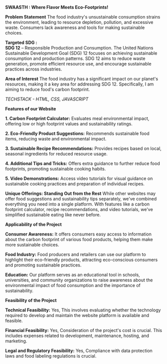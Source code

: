 __SWAASTH : Where Flavor Meets Eco-Footprints!__

**Problem Statement**
The food industry's unsustainable consumption strains the environment, leading to resource depletion, pollution, and excessive waste. Consumers lack awareness and tools for making sustainable choices.

__Targeted SDG :__  
**SDG 12** – Responsible Production and Consumption.
The United Nations Sustainable Development Goal (SDG) 12 focuses on achieving sustainable consumption and production patterns. 
SDG 12 aims to reduce waste generation, promote efficient resource use, and encourage sustainable practices across industries.

**Area of Interest**
The food industry has a significant impact on our planet's resources, making it a key area for addressing SDG 12.
Specifically, I am aiming to reduce food's carbon footprint.

*TECHSTACK - HTML, CSS, JAVASCRIPT*

**Features of our Website**

**1. Carbon Footprint Calculator:** Evaluates meal environmental impact, offering low or high footprint values and sustainability ratings.

**2. Eco-Friendly Product Suggestions:** Recommends sustainable food items, reducing waste and environmental impact.

**3. Sustainable Recipe Recommendations:** Provides recipes based on local, seasonal ingredients for reduced resource usage.

**4. Additional Tips and Tricks:** Offers extra guidance to further reduce food footprints, promoting sustainable cooking habits.

**5. Video Demonstrations:** Access video tutorials for visual guidance on sustainable cooking practices and preparation of individual recipes.

**Unique Offerings: Standing Out from the Rest**
While other websites may offer food suggestions and sustainability tips separately, we've combined everything you need into a single platform. With features like a carbon footprint calculator, recipe recommendations, and video tutorials, we've simplified sustainable eating like never before.

**Applicability of the Project**

**Consumer Awareness:** It offers consumers easy access to information about the carbon footprint of various food products, helping them make more sustainable choices.

**Food Industry:** Food producers and retailers can use our platform to highlight their eco-friendly products, attracting eco-conscious consumers and promoting sustainable practices.

**Education:** Our platform serves as an educational tool in schools, universities, and community organizations to raise awareness about the environmental impact of food consumption and the importance of sustainability.

**Feasibility of the Project**

**Technical Feasibility:**  Yes, This involves evaluating whether the technology required to develop and maintain the website platform is available and feasible.

**Financial Feasibility:** Yes, Consideration of the project's cost is crucial. This includes expenses related to development, maintenance, hosting, and marketing. 

**Legal and Regulatory Feasibility:** Yes, Compliance with data protection laws and food labeling regulations is crucial.



